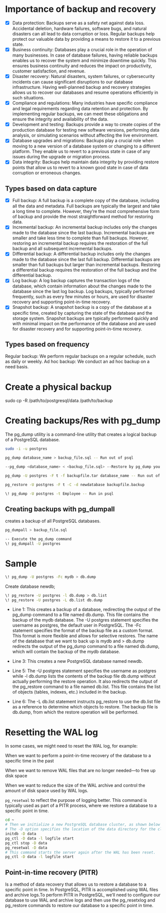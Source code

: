     
# Importance of backup and recovery
    
- [x] Data protection: Backups serve as a safety net against data loss. Accidental deletion, hardware failures, software bugs, and natural disasters can all lead to data corruption or loss. Regular backups help protect our valuable data by providing a means to restore it to a previous state.
- [x] Business continuity: Databases play a crucial role in the operation of many businesses. In case of database failures, having reliable backups enables us to recover the system and minimize downtime quickly. This ensures business continuity and reduces the impact on productivity, customer satisfaction, and revenue.
- [x] Disaster recovery: Natural disasters, system failures, or cybersecurity incidents can cause significant disruptions to our database infrastructure. Having well-planned backup and recovery strategies allows us to recover our databases and resume operations efficiently in such situations.
- [x] Compliance and regulations: Many industries have specific compliance and legal requirements regarding data retention and protection. By implementing regular backups, we can meet these obligations and ensure the integrity and availability of the data.
- [x] Development and testing: Backups provide a way to create copies of the production database for testing new software versions, performing data analysis, or simulating scenarios without affecting the live environment.
- [x] Database upgrades and migrations: Backups play a crucial role when moving to a new version of a database system or changing to a different platform. They enable us to revert to a previous state in case of any issues during the upgrade or migration process.
- [x] Data integrity: Backups help maintain data integrity by providing restore points that allow us to revert to a known good state in case of data corruption or erroneous changes.

## Types based on data capture    

- [x] Full backup: A full backup is a complete copy of the database, including all the data and metadata. Full backups are typically the largest and take a long time to complete. However, they’re the most comprehensive form of backup and provide the most straightforward method for restoring data.
- [x] Incremental backup: An incremental backup includes only the changes made to the database since the last backup. Incremental backups are smaller and take less time to complete than full backups. However, restoring an incremental backup requires the restoration of the full backup and all subsequent incremental backups.
- [x] Differential backup: A differential backup includes only the changes made to the database since the last full backup. Differential backups are smaller than full backups but larger than incremental backups. Restoring a differential backup requires the restoration of the full backup and the differential backup.
- [x] Log backup: A log backup captures the transaction logs of the database, which contain information about the changes made to the database since the last log backup. Log backups, typically performed frequently, such as every few minutes or hours, are used for disaster recovery and supporting point-in-time recovery.
- [x] Snapshot backup: A snapshot backup is a copy of the database at a specific time, created by capturing the state of the database and the storage system. Snapshot backups are typically performed quickly and with minimal impact on the performance of the database and are used for disaster recovery and for supporting point-in-time recovery.

## Types based on frequency    
Regular backup: We perform regular backups on a regular schedule, such as daily or weekly.
Ad hoc backup: We conduct an ad hoc backup on a need basis.

# Create a physical backup

sudo cp -R /path/to/postgresql/data /path/to/backup

# Creating backups/Res with pg_dump
The pg_dump utility is a command-line utility that creates a logical backup of a PostgreSQL database. 

```bash
sudo -i -u postgres
```

```bash
pg_dump database_name > backup_file.sql -- Run out of psql

--pg_dump <database_name> < <backup_file.sql> --Restore by pg_dump you can use also pg_restore

pg_dump -U postgres -F t -f backupfile.tar database_name -- Run out of psql 

pg_restore -U postgres -F t -C -d newdatabase backupfile.backup

\! pg_dump -U postgres -t Employee -- Run in psql
```

## Creating backups with pg_dumpall
creates a backup of all PostgreSQL databases.

```bash
pg_dumpall > backup_file.sql
```

```bash
-- Execute the pg_dump command
\! pg_dumpall -U postgres
```

# Sample

```bash
\! pg_dump -U postgres -Fc mydb > db.dump
```

Create database newdb;

```bash
\! pg_restore -U postgres -l db.dump > db.list
\! pg_restore -U postgres -L db.list db.dump
```

- Line 1: This creates a backup of a database, redirecting the output of the pg_dump command to a file named db.dump. This file contains the backup of the mydb database. The -U postgres statement specifies the username as postgres, the default user in PostgreSQL. The -Fc statement specifies the format of the backup file as a custom format. This format is more flexible and allows for selective restores. The name of the database that we want to back up is mydb and > db.dump redirects the output of the pg_dump command to a file named db.dump, which will contain the backup of the mydb database.

- Line 3: This creates a new PostgreSQL database named newdb.

- Line 5: The -U postgres statement specifies the username as postgres while -l db.dump lists the contents of the backup file db.dump without actually performing the restore operation. It also redirects the output of the pg_restore command to a file named db.list. This file contains the list of objects (tables, indexes, etc.) included in the backup.

- Line 6: The -L db.list statement instructs pg_restore to use the db.list file as a reference to determine which objects to restore. The backup file is db.dump, from which the restore operation will be performed.

# Resetting the WAL log
In some cases, we might need to reset the WAL log, for example:

When we want to perform a point-in-time recovery of the database to a specific time in the past

When we want to remove WAL files that are no longer needed—to free up disk space

When we want to reduce the size of the WAL archive and control the amount of disk space used by WAL logs.

`pg_resetwal` to reflect the purpose of logging better. This command is typically used as part of a PITR process, where we restore a database to a specific point in time.

```bash
cd ~
# Then we initialize a new PostgreSQL database cluster, as shown below
# The -D option specifies the location of the data directory for the cluster.
initdb -D data
pg_ctl -D data -l logfile start
pg_ctl stop -D data
pg_resetwal -D data
# This command starts the server again after the WAL has been reset.
pg_ctl -D data -l logfile start
```

## Point-in-time recovery (PITR) 
Is a method of data recovery that allows us to restore a database to a specific point in time. In PostgreSQL, PITR is accomplished using WAL files and archive logs.To perform PITR in PostgreSQL, we’ll need to configure our database to use WAL and archive logs and then use the pg_resetxlog and pg_restore commands to restore our database to a specific point in time.

